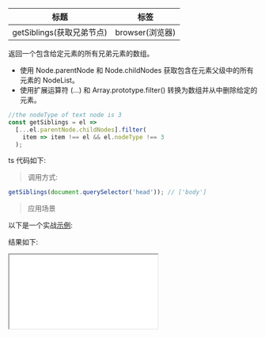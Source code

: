 | 标题                      | 标签            |
| ------------------------- | --------------- |
| getSiblings(获取兄弟节点) | browser(浏览器) |

返回一个包含给定元素的所有兄弟元素的数组。

- 使用 Node.parentNode 和 Node.childNodes 获取包含在元素父级中的所有元素的 NodeList。
- 使用扩展运算符 (...) 和 Array.prototype.filter() 转换为数组并从中删除给定的元素。

```js
//the nodeType of text node is 3
const getSiblings = el =>
  [...el.parentNode.childNodes].filter(
    item => item !== el && el.nodeType !== 3
  );
```

ts 代码如下:

<div class="code-editor" data-url="codes/javascript/ts/get-siblings.ts" data-language="typescript"></div>

> 调用方式:

```js
getSiblings(document.querySelector('head')); // ['body']
```

> 应用场景

以下是一个实战<a href="codes/javascript/html/get-siblings.html" target="_blank" rel="noopener noreferrer">示例</a>:

<div class="code-editor" data-url="codes/javascript/html/get-siblings.html" data-language="html"></div>

结果如下:

<iframe src="codes/javascript/html/get-siblings.html"></iframe>
